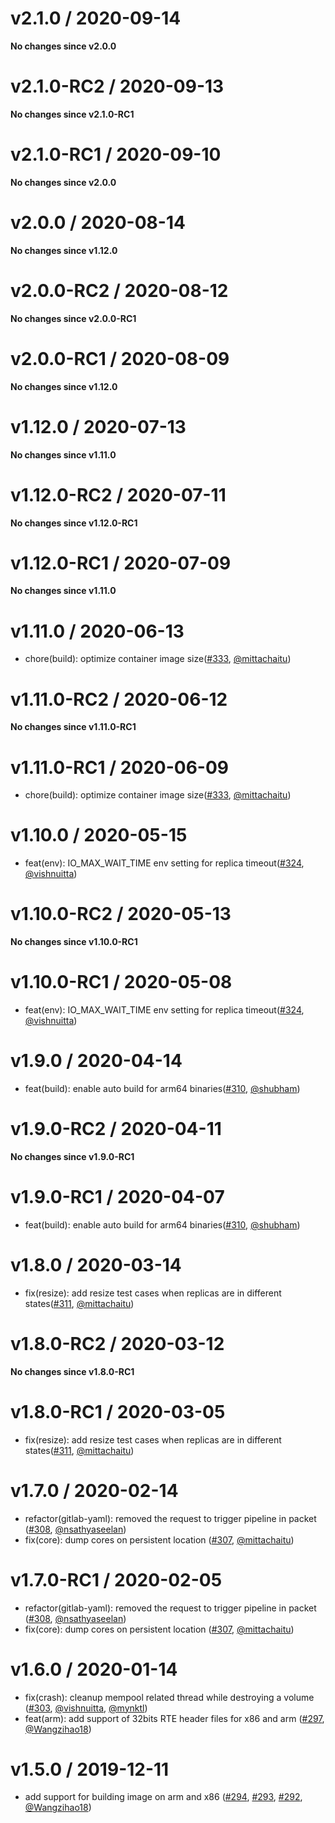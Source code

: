 v2.1.0 / 2020-09-14
=========================

**No changes since v2.0.0**

v2.1.0-RC2 / 2020-09-13
==========================

**No changes since v2.1.0-RC1**

v2.1.0-RC1 / 2020-09-10
==========================

**No changes since v2.0.0**

v2.0.0 / 2020-08-14
=========================

**No changes since v1.12.0**

v2.0.0-RC2 / 2020-08-12
==========================

**No changes since v2.0.0-RC1**

v2.0.0-RC1 / 2020-08-09
==========================

**No changes since v1.12.0**

v1.12.0 / 2020-07-13
=========================

**No changes since v1.11.0**

v1.12.0-RC2 / 2020-07-11
==========================

**No changes since v1.12.0-RC1**

v1.12.0-RC1 / 2020-07-09
==========================

**No changes since v1.11.0**

v1.11.0 / 2020-06-13
=========================

* chore(build): optimize container image size([#333](https://github.com/openebs/istgt/pull/333),
  [@mittachaitu](https://github.com/mittachaitu))

v1.11.0-RC2 / 2020-06-12
==========================

**No changes since v1.11.0-RC1**

v1.11.0-RC1 / 2020-06-09
==========================

* chore(build): optimize container image size([#333](https://github.com/openebs/istgt/pull/333),
  [@mittachaitu](https://github.com/mittachaitu))

v1.10.0 / 2020-05-15
======================

* feat(env): IO_MAX_WAIT_TIME env setting for replica timeout([#324](https://github.com/openebs/istgt/pull/324),
  [@vishnuitta](https://github.com/vishnuitta))

v1.10.0-RC2 / 2020-05-13
==========================

**No changes since v1.10.0-RC1**

v1.10.0-RC1 / 2020-05-08
==========================

* feat(env): IO_MAX_WAIT_TIME env setting for replica timeout([#324](https://github.com/openebs/istgt/pull/324),
  [@vishnuitta](https://github.com/vishnuitta))

v1.9.0 / 2020-04-14
======================

* feat(build): enable auto build for arm64 binaries([#310](https://github.com/openebs/istgt/pull/310),
  [@shubham](https://github.com/shubham14bajpai))

v1.9.0-RC2 / 2020-04-11
=======================

**No changes since v1.9.0-RC1**

v1.9.0-RC1 / 2020-04-07
========================

* feat(build): enable auto build for arm64 binaries([#310](https://github.com/openebs/istgt/pull/310),
  [@shubham](https://github.com/shubham14bajpai))

v1.8.0 / 2020-03-14
===================

* fix(resize): add resize test cases when replicas are in different states([#311](https://github.com/openebs/istgt/pull/311),
  [@mittachaitu](https://github.com/mittachaitu))

v1.8.0-RC2 / 2020-03-12
=======================

**No changes since v1.8.0-RC1**

v1.8.0-RC1 / 2020-03-05
=======================

* fix(resize): add resize test cases when replicas are in different states([#311](https://github.com/openebs/istgt/pull/311),
  [@mittachaitu](https://github.com/mittachaitu))

v1.7.0 / 2020-02-14
=======================

* refactor(gitlab-yaml): removed the request to trigger pipeline in packet ([#308](https://github.com/openebs/istgt/pull/307),
  [@nsathyaseelan](https://github.com/nsathyaseelan))
* fix(core): dump cores on persistent location ([#307](https://github.com/openebs/istgt/pull/307),
  [@mittachaitu](https://github.com/mittachaitu))

v1.7.0-RC1 / 2020-02-05
========================

* refactor(gitlab-yaml): removed the request to trigger pipeline in packet ([#308](https://github.com/openebs/istgt/pull/307),
  [@nsathyaseelan](https://github.com/nsathyaseelan))
* fix(core): dump cores on persistent location ([#307](https://github.com/openebs/istgt/pull/307),
  [@mittachaitu](https://github.com/mittachaitu))

v1.6.0 / 2020-01-14
========================

* fix(crash): cleanup mempool related thread while destroying a volume ([#303](https://github.com/openebs/istgt/pull/303),
  [@vishnuitta](https://github.com/vishnuitta), [@mynktl](https://github.com/mynktl))
* feat(arm): add support of 32bits RTE header files for x86 and arm ([#297](https://github.com/openebs/istgt/pull/297),
  [@Wangzihao18](https://github.com/Wangzihao18))

v1.5.0 / 2019-12-11
========================

* add support for building image on arm and x86 ([#294](https://github.com/openebs/istgt/pull/294),
  [#293](https://github.com/openebs/istgt/pull/293), [#292](https://github.com/openebs/istgt/pull/292),
  [@Wangzihao18](https://github.com/Wangzihao18))
